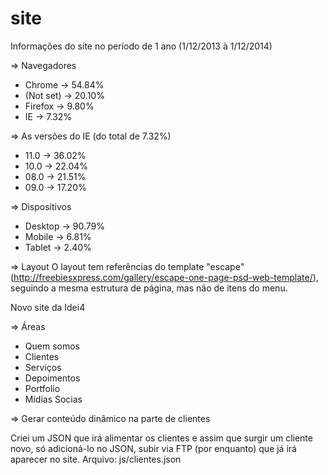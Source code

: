 site
====

Informações do site no período de 1 ano (1/12/2013 à 1/12/2014)

=> Navegadores
- Chrome -> 54.84%
- (Not set) -> 20.10%
- Firefox -> 9.80%
- IE -> 7.32%

=> As versões do IE (do total de 7.32%)
- 11.0 -> 36.02%
- 10.0 -> 22.04%
- 08.0 -> 21.51%
- 09.0 -> 17.20%

=> Dispositivos
- Desktop -> 90.79%
- Mobile -> 6.81%
- Tablet -> 2.40%

=> Layout
O layout tem referências do template "escape" (http://freebiesxpress.com/gallery/escape-one-page-psd-web-template/), seguindo a mesma estrutura de página, mas não de itens do menu.

Novo site da Idei4

=> Áreas

- Quem somos
- Clientes
- Serviços
- Depoimentos
- Portfolio
- Mídias Socias


=> Gerar conteúdo dinâmico na parte de clientes

Criei um JSON que irá alimentar os clientes e assim que surgir um cliente novo, só adicioná-lo no JSON, subir via FTP (por enquanto) que já irá aparecer no site.
Arquivo: js/clientes.json